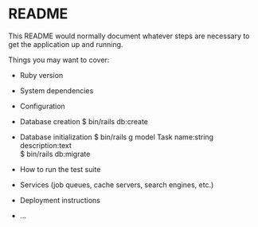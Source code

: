 # README

This README would normally document whatever steps are necessary to get the
application up and running.

Things you may want to cover:

* Ruby version

* System dependencies

* Configuration

* Database creation
$ bin/rails db:create

* Database initialization
$ bin/rails g model Task name:string description:text  
$ bin/rails db:migrate


* How to run the test suite

* Services (job queues, cache servers, search engines, etc.)

* Deployment instructions

* ...

